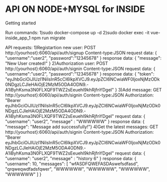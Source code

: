 # API ON NODE+MYSQL for INSIDE

Getting started

 Run commands:
    1)sudo docker-compose up -d
    2)sudo docker exec -it vue-inside_app_1 npm run migrate

 API requests:
    1)Registartion new user:
        POST http:/{yourhost}:6060/api/auth/signup
        Content-type:JSON
        request data:  {
                    "username":"user2",
                    "password":"12345678"
                }
        response data:
            { "message": "New User created!" }
   2)Authorization user:
        POST http:/{yourhost}:6060/api/auth/signin
        Content-type:JSON
        request data:  {
                    "username":"user2",
                    "password":"12345678"
                }
        response data:
            { "token": "eyJhbGciOiJIUzI1NiIsInR5cCI6IkpXVCJ9.eyJpZCI6NCwiaWF0IjoxNjMzODk0NDgzLCJleHAiOjE2MzM5ODA4ODN9.-A1iByhKsma3N0FLXQF9TWZ2sEeuehl9khRjfnYDgeI" }
    3)Add message:
        GET http:/{yourhost}:6060/api/auth/signin
        Content-type:JSON
        Authorization: "Bearer eyJhbGciOiJIUzI1NiIsInR5cCI6IkpXVCJ9.eyJpZCI6NCwiaWF0IjoxNjMzODk0NDgzLCJleHAiOjE2MzM5ODA4ODN9.-A1iByhKsma3N0FLXQF9TWZ2sEeuehl9khRjfnYDgeI"
        request data:  {
                        "username": "user2",
                        "message" : "WWWWWW"
                    }
        response data:
            { "message": "Message add successfully!"}
    4)Get the latest messages:
        GET http:/{yourhost}:6060/api/auth/signin
        Content-type:JSON
        Authorization: "Bearer eyJhbGciOiJIUzI1NiIsInR5cCI6IkpXVCJ9.eyJpZCI6NCwiaWF0IjoxNjMzODk0NDgzLCJleHAiOjE2MzM5ODA4ODN9.-A1iByhKsma3N0FLXQF9TWZ2sEeuehl9khRjfnYDgeI"
        request data:  {
                        "username": "user2",
                        "message" : "history 6"
                    }
        response data:
                        {
                "username": 10,
                "messages": [
                    "wfASDFQWEFASDAswefsdfasd",
                    "qrqweqwdfadsfqwer",
                    "WWWWWW",
                    "WWWWWW",
                    "WWWWWW",
                    "WWWWWW"
                ]
            }        
            
    
